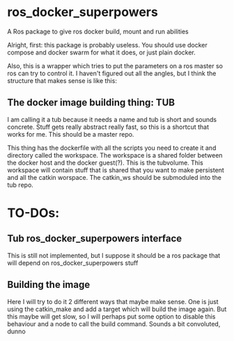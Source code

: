 # ros_docker_superpowers
A Ros package to give ros docker build, mount and run abilities

Alright, first: this package is probably useless. You should use docker compose and docker swarm for what it does, or just plain docker. 

Also, this is a wrapper which tries to put the parameters on a ros master so ros can try to control it. I haven't figured out all the angles, but I think the structure that makes sense is like this:


## The docker image building thing: TUB

I am calling it a tub because it needs a name and tub is short and sounds concrete. Stuff gets really abstract really fast, so this is a shortcut that works for me. This should be a master repo. 

This thing has the dockerfile with all the scripts you need to create it and directory called the workspace. The workspace is a shared folder between the docker host and the docker guest(?). This is the tubvolume. This workspace will contain stuff that is shared that you want to make persistent and all the catkin worspace. The catkin_ws should be submoduled into the tub repo. 

# TO-DOs:


## Tub ros_docker_superpowers interface

This is still not implemented, but I suppose it should be a ros package that will depend on ros_docker_superpowers stuff

## Building the image

Here I will try to do it 2 different ways that maybe make sense. One is just using the catkin_make and add a target which will build the image again. But this maybe will get slow, so I will perhaps put some option to disable this behaviour and a node to call the build command. Sounds a bit convoluted, dunno
